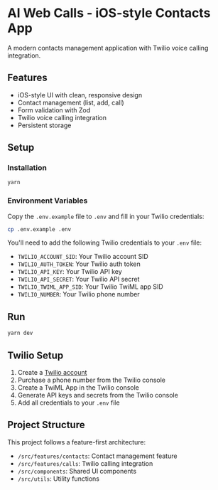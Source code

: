 # AI Web Calls - iOS-style Contacts App

A modern contacts management application with Twilio voice calling integration.

## Features

- iOS-style UI with clean, responsive design
- Contact management (list, add, call)
- Form validation with Zod
- Twilio voice calling integration
- Persistent storage

## Setup

### Installation

```bash
yarn
```

### Environment Variables

Copy the `.env.example` file to `.env` and fill in your Twilio credentials:

```bash
cp .env.example .env
```

You'll need to add the following Twilio credentials to your `.env` file:

- `TWILIO_ACCOUNT_SID`: Your Twilio account SID
- `TWILIO_AUTH_TOKEN`: Your Twilio auth token
- `TWILIO_API_KEY`: Your Twilio API key
- `TWILIO_API_SECRET`: Your Twilio API secret
- `TWILIO_TWIML_APP_SID`: Your Twilio TwiML app SID
- `TWILIO_NUMBER`: Your Twilio phone number

## Run

```bash
yarn dev
```

## Twilio Setup

1. Create a [Twilio account](https://www.twilio.com/try-twilio)
2. Purchase a phone number from the Twilio console
3. Create a TwiML App in the Twilio console
4. Generate API keys and secrets from the Twilio console
5. Add all credentials to your `.env` file

## Project Structure

This project follows a feature-first architecture:

- `/src/features/contacts`: Contact management feature
- `/src/features/calls`: Twilio calling integration
- `/src/components`: Shared UI components
- `/src/utils`: Utility functions
